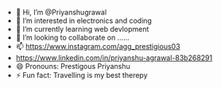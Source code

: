 - 👋 Hi, I’m @Priyanshugrawal
- 👀 I’m interested in electronics and coding
- 🌱 I’m currently learning web devlopment
- 💞️ I’m looking to collaborate on ......
- 📫 https://www.instagram.com/agg_prestigious03
- https://www.linkedin.com/in/priyanshu-agrawal-83b268291
- 😄 Pronouns: Prestigous Priyanshu
- ⚡ Fun fact: Travelling is my best therepy 

<!---
Priyanshugrawal/Priyanshugrawal is a ✨ special ✨ repository because its `README.md` (this file) appears on your GitHub profile.
You can click the Preview link to take a look at your changes.
--->
